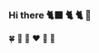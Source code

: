 ### Hi there 🐈‍⬛ 🐈 🐈 🍄 
🍀 💬 💭 ♥️ 🫧 🫧

<!--👀 🎅 🧤 🐠 🪽 🌱 🌿 🍁 🐚 🪸 🌝 ☀️ 🍒 🍅 🥨 🧀 🍳 🌰 🧃 🛹 🧩 💡 🔧 🔨 🎀 🪄 📚 📖 🖇️ 📌 -->
<!--
**Twentyonestar/Twentyonestar** is a ✨ _special_ ✨ repository because its `README.md` (this file) appears on your GitHub profile.

Here are some ideas to get you started:

- 🔭 I’m currently working on ...
- 🌱 I’m currently learning ...
- 👯 I’m looking to collaborate on ...
- 🤔 I’m looking for help with ...
- 💬 Ask me about ...
- 📫 How to reach me: ...
- 😄 Pronouns: ...
- ⚡ Fun fact: ...
-->

